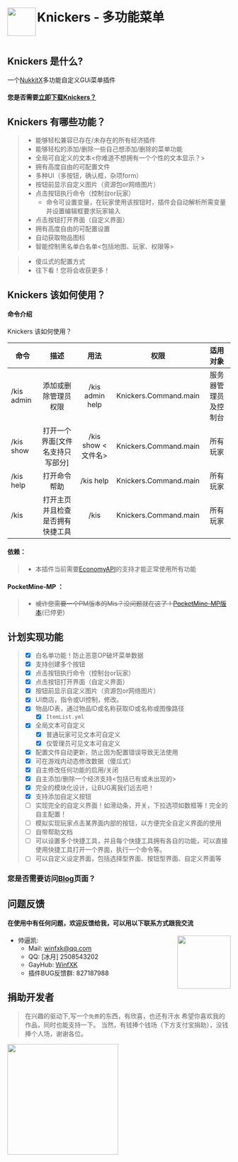 <h1>Knickers - 多功能菜单 <img src="/upload/2021/10/cab9209b064dc692-7ed937be93bb457197ef468a38ef19a5.png" height="64" width="64" align="left"></img></h1>
<br>

## Knickers 是什么?

一个[NukkitX](https://github.com/NukkitX/Nukkit)多功能自定义GUi菜单插件

#### 您是否需要[立即下载Knickers？](https://github.com/WinfXK/Knickers/releases)

## Knickers 有哪些功能？
> - 能够轻松兼容已存在/未存在的所有经济插件
> - 能够轻松的添加/删除一些自己想添加/删除的菜单功能
> - 全局可自定义的文本<你难道不想拥有一个个性的文本显示？>
> - 拥有高度自由的可配置文件
> - 多种UI（多按钮，确认框，杂项form）
> - 按钮前显示自定义图片（资源包or网络图片）
> - 点击按钮执行命令（控制台or玩家）
> 	- 命令可设置变量，在玩家使用该按钮时，插件会自动解析所需变量并设置编辑框要求玩家输入
> - 点击按钮打开界面（自定义界面）
> - 拥有高度自由的可配置设置
> - 自动获取物品图标
> - 智能控制黑名单白名单<包括地图、玩家、权限等>


> - 傻瓜式的配置方式
> - 往下看！您将会收获更多！
## Knickers 该如何使用？

#### 命令介绍
Knickers 该如何使用？

| 命令 | 描述 | 用法 | 权限 | 适用对象 |
| ---- | :--: | :--: | :--: | :--: |
| /kis admin| 添加或删除管理员权限 | /kis admin help | Knickers.Command.main | 服务器管理员及控制台 |
| /kis show | 打开一个界面[文件名支持只写部分] | /kis show <文件名> | Knickers.Command.main | 所有玩家 |
| /kis help	 | 打开命令帮助 | /kis help | Knickers.Command.main | 所有玩家 |
| /kis | 打开主页并且检查是否拥有快捷工具 | /kis | Knickers.Command.main | 所有玩家 |
#### 依赖：
> - 本插件当前需要[EconomyAPI](https://nukkitx.com/resources/economyapi.14/)的支持才能正常使用所有功能
#### PocketMine-MP ：
> - ~~或许您需要一个PM版本的Mis？没问题就在这了！[PocketMine-MP版本](https://github.com/xkmp/MiniatureS-PHP)~~(已停更)
## 计划实现功能
> - [x] 白名单功能！防止恶意OP破坏菜单数据
> - [x] 支持创建多个按钮
> - [x] 点击按钮执行命令（控制台or玩家）
> - [x] 点击按钮打开界面（自定义界面）
> - [x] 按钮前显示自定义图片（资源包or网络图片）
> - [x] UI商店，指令或UI控制，修改。
> - [x] 物品ID表，通过物品ID或名称获取ID或名称或图像路径
>   - [x] `ItemList.yml`
> - [x] 全局文本可自定义
>	- [x] 普通玩家可见文本可自定义
>	- [x] 仅管理员可见文本可自定义
> - [x] 配置文件自动更新，防止因为配置错误导致无法使用
> - [x] 可在游戏内动态修改数据（傻瓜式）
> - [x] 自主修改任何功能的启用/关闭
> - [x] 自主添加/删除一个经济支持<包括已有或未出现的>
> - [x] 完全的模块化设计，让BUG离我们远去吧！
> - [x] 支持添加自定义按钮
> - [ ] 实现完全的自定义界面！如滑动条，开关，下拉选项如数框等！完全的自主配置！
> - [ ] 模拟实现玩家点击某界面内部的按钮，以方便完全自定义界面的使用
> - [ ] 自带帮助文档
> - [ ] 可以设置多个快捷工具，并且每个快捷工具拥有各自的功能，可以直接使用快捷工具打开一个界面，执行一个命令等。
> - [ ] 可以自定义设定界面，包括选择型界面、按钮型界面、自定义界面等

### 您是否需要访问[Blog](http://winfxk.cn:8090/archives/knickers)页面？
## 问题反馈

#### 在使用中有任何问题，欢迎反馈给我，可以用以下联系方式跟我交流

<img src="http://q2.qlogo.cn/headimg_dl?bs=2508543202&dst_uin=2508543202&dst_uin=2508543202&;dst_uin=2508543202&spec=100&url_enc=0&referer=bu_interface&term_type=PC" height="120" width="120" align="right"></img>
- 帅逼凯:
  - Mail: winfxk@qq.com
  - QQ: [冰月] 2508543202
  - GayHub: [WinfXK](https://github.com/WinfXK)
  - 插件BUG反馈群: 827187988

## 捐助开发者

> 在兴趣的驱动下,写一个`免费`的东西，有欣喜，也还有汗水
> 希望你喜欢我的作品，同时也能支持一下。
> 当然，有钱捧个钱场（下方支付宝捐助），没钱捧个人场，谢谢各位。

<img src="/upload/2021/10/Money_Alipay-3bd04dc85d5a420a84861fee45dd5afc.jpg" height="250" width="250" align="top"> 
